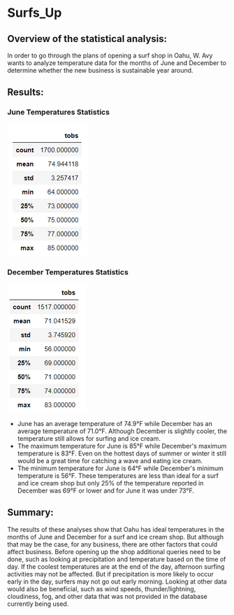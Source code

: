 # Surfs_Up
## Overview of the statistical analysis:
In order to go through the plans of opening a surf shop in Oahu, W. Avy wants to analyze temperature data for the months of June and December to determine whether the new business is sustainable year around. 

## Results:
### June Temperatures Statistics
![This is an image](June_temp.png)
### December Temperatures Statistics
![This is an image](Dec_temp.png)
* June has an average temperature of 74.9°F while December has an average temperature of 71.0°F. Although December is slightly cooler, the temperature still allows for surfing and ice cream.   
* The maximum temperature for June is 85°F while December's maximum temperature is 83°F. Even on the hottest days of summer or winter it still would be a great time for catching a wave and eating ice cream. 
* The minimum temperature for June is 64°F while December's minimum temperature is 56°F. These temperatures are less than ideal for a surf and ice cream shop but only 25% of the temperature reported in December was 69°F or lower and for June it was under 73°F. 

## Summary:

The results of these analyses show that Oahu has ideal temperatures in the months of June and December for a surf and ice cream shop. But although that may be the case, for any business, there are other factors that could affect business.
Before opening up the shop additional queries need to be done, such as looking at precipitation and temperature based on the time of day. If the coolest temperatures are at the end of the day, afternoon surfing activities may not be affected. But if precipitation is more likely to occur early in the day, surfers may not go out early morning. 
Looking at other data would also be beneficial, such as wind speeds, thunder/lightning, cloudiness, fog, and other data that was not provided in the database currently being used. 
